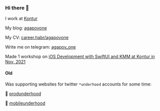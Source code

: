 ### Hi there 👋

I work at [Kontur](kontur.ru)

My blog: [agapovone](https://agapovone.github.io)

My CV: [career.habr/agapovone](https://career.habr.com/agapovone)

Write me on telegram: [agapov_one](https://t.me/agapov_one)

Made 1 workshop on [iOS Development with SwiftUI and KMM at Kontur in Nov, 2021](https://youtu.be/WMRFMPwwUuo?t=16825)

#### Old

Was supporting websites for twitter `*underhood` accounts for some time:

🍳  [produnderhood](produnderhood.github.io)

📱  [mobileunderhood](mobileunderhood.github.io)
